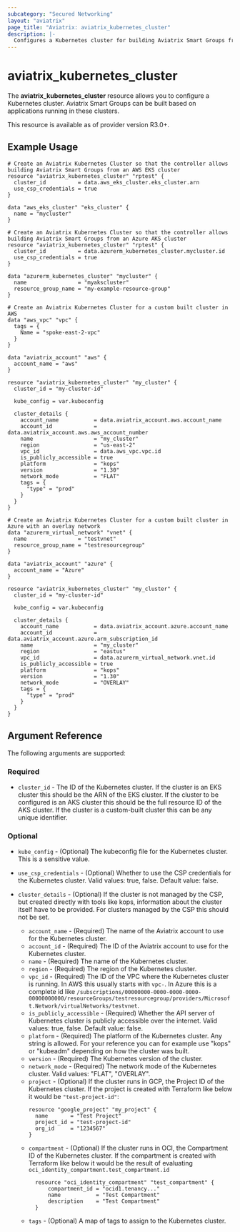 ```yaml
---
subcategory: "Secured Networking"
layout: "aviatrix"
page_title: "Aviatrix: aviatrix_kubernetes_cluster"
description: |-
  Configures a Kubernetes cluster for building Aviatrix Smart Groups from applications running in Kubernetes.
---
```


# aviatrix_kubernetes_cluster

The **aviatrix_kubernetes_cluster** resource allows you to configure a Kubernetes cluster.
Aviatrix Smart Groups can be built based on applications running in these clusters. 
<!-- TODO: Add version, 7.2? -->
This resource is available as of provider version R3.0+.

## Example Usage


```hcl
# Create an Aviatrix Kubernetes Cluster so that the controller allows building Aviatrix Smart Groups from an AWS EKS cluster
resource "aviatrix_kubernetes_cluster" "rptest" {
  cluster_id          = data.aws_eks_cluster.eks_cluster.arn
  use_csp_credentials = true
}

data "aws_eks_cluster" "eks_cluster" {
  name = "mycluster"
}
```

```hcl
# Create an Aviatrix Kubernetes Cluster so that the controller allows building Aviatrix Smart Groups from an Azure AKS cluster
resource "aviatrix_kubernetes_cluster" "rptest" {
  cluster_id          = data.azurerm_kubernetes_cluster.mycluster.id
  use_csp_credentials = true
}

data "azurerm_kubernetes_cluster" "mycluster" {
  name                = "myakscluster"
  resource_group_name = "my-example-resource-group"
}
```

```hcl
# Create an Aviatrix Kubernetes Cluster for a custom built cluster in AWS
data "aws_vpc" "vpc" {
  tags = {
    Name = "spoke-east-2-vpc"
  }
}

data "aviatrix_account" "aws" {
  account_name = "aws"
}

resource "aviatrix_kubernetes_cluster" "my_cluster" {
  cluster_id = "my-cluster-id"

  kube_config = var.kubeconfig

  cluster_details {
    account_name           = data.aviatrix_account.aws.account_name
    account_id             = data.aviatrix_account.aws.aws_account_number
    name                   = "my_cluster"
    region                 = "us-east-2"
    vpc_id                 = data.aws_vpc.vpc.id
    is_publicly_accessible = true
    platform               = "kops"
    version                = "1.30"
    network_mode           = "FLAT"
    tags = {
      "type" = "prod"
    }
  }
}
```

```hcl
# Create an Aviatrix Kubernetes Cluster for a custom built cluster in Azure with an overlay network
data "azurerm_virtual_network" "vnet" {
  name                = "testvnet"
  resource_group_name = "testresourcegroup"
}

data "aviatrix_account" "azure" {
  account_name = "Azure"
}

resource "aviatrix_kubernetes_cluster" "my_cluster" {
  cluster_id = "my-cluster-id"

  kube_config = var.kubeconfig

  cluster_details {
    account_name           = data.aviatrix_account.azure.account_name
    account_id             = data.aviatrix_account.azure.arm_subscription_id
    name                   = "my_cluster"
    region                 = "eastus"
    vpc_id                 = data.azurerm_virtual_network.vnet.id
    is_publicly_accessible = true
    platform               = "kops"
    version                = "1.30"
    network_mode           = "OVERLAY"
    tags = {
      "type" = "prod"
    }
  }
}
```


## Argument Reference

The following arguments are supported:

### Required

* `cluster_id` - The ID of the Kubernetes cluster. If the cluster is an EKS cluster this should be the ARN of the EKS cluster. If the cluster to be configured is an AKS cluster this should be the full resource ID of the AKS cluster. If the cluster is a custom-built cluster this can be any unique identifier.

### Optional

* `kube_config` - (Optional) The kubeconfig file for the Kubernetes cluster. This is a sensitive value.
* `use_csp_credentials` - (Optional) Whether to use the CSP credentials for the Kubernetes cluster. Valid values: true, false. Default value: false.
          
* `cluster_details` - (Optional) If the cluster is not managed by the CSP, but created directly with tools like kops, information about the cluster itself have to be provided. 
  For clusters managed by the CSP this should not be set.
  * `account_name` - (Required) The name of the Aviatrix account to use for the Kubernetes cluster.
  * `account_id` - (Required) The ID of the Aviatrix account to use for the Kubernetes cluster.
  * `name` - (Required) The name of the Kubernetes cluster.
  * `region` - (Required) The region of the Kubernetes cluster.
  * `vpc_id` - (Required) The ID of the VPC where the Kubernetes cluster is running. 
    In AWS this usually starts with `vpc-`. 
    In Azure this is a complete id like `/subscriptions/00000000-0000-0000-0000-00000000000/resourceGroups/testresourcegroup/providers/Microsoft.Network/virtualNetworks/testvnet`.
  * `is_publicly_accessible` - (Required) Whether the API server of Kubernetes cluster is publicly accessible over the internet. Valid values: true, false. Default value: false.
  * `platform` - (Required) The platform of the Kubernetes cluster.
     Any string is allowed. 
     For your reference you can for example use "kops" or "kubeadm" depending on how the cluster was built.    
  * `version` - (Required) The Kubernetes version of the cluster.
  * `network_mode` - (Required) The network mode of the Kubernetes cluster. Valid values: "FLAT", "OVERLAY".
  * `project` - (Optional) If the cluster runs in GCP, the Project ID of the Kubernetes cluster.
     If the project is created with Terraform like below it would be `"test-project-id"`: 
     ```hcl
     resource "google_project" "my_project" {
       name       = "Test Project"
       project_id = "test-project-id"
       org_id     = "1234567"
     }
     ```
  * `compartment` - (Optional) If the cluster runs in OCI, the Compartment ID of the Kubernetes cluster.
    If the compartment is created with Terraform like below it would be the result of evaluating `oci_identity_compartment.test_compartment.id` 
    ```hcl
      resource "oci_identity_compartment" "test_compartment" {
          compartment_id = "ocid1.tenancy..."
          name           = "Test Compartment"
          description    = "Test Compartment"
      }
      ```
  * `tags` - (Optional) A map of tags to assign to the Kubernetes cluster.

